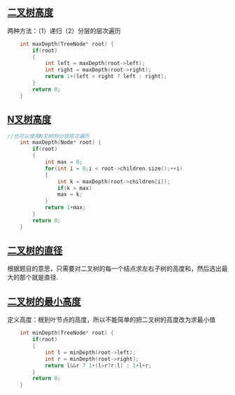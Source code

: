 ## [二叉树高度](https://leetcode-cn.com/problems/er-cha-shu-de-shen-du-lcof/)
两种方法：（1）递归（2）分层的层次遍历  
```cpp
    int maxDepth(TreeNode* root) {
        if(root)
        {
            int left = maxDepth(root->left);
            int right = maxDepth(root->right);
            return 1+(left > right ? left : right);
        }
        return 0;
    }
```
## [N叉树高度](https://leetcode-cn.com/problems/maximum-depth-of-n-ary-tree/)
```cpp
//也可以使用N叉树的分层层次遍历
    int maxDepth(Node* root) {
        if(root)
        {
            int max = 0;
            for(int i = 0;i < root->children.size();++i)
            {
                int k = maxDepth(root->children[i]);
                if(k > max)
                max = k;
            }
            return 1+max;
        }
        return 0;
    }
```
## [二叉树的直径](https://leetcode-cn.com/problems/diameter-of-binary-tree/)
根据题目的意思，只需要对二叉树的每一个结点求左右子树的高度和，然后选出最大的那个就是直径.
## [二叉树的最小高度](https://leetcode-cn.com/problems/minimum-depth-of-binary-tree/submissions/)
定义高度：根到叶节点的高度，所以不能简单的把二叉树的高度改为求最小值
```cpp
    int minDepth(TreeNode* root) {
        if(root)
        {
            int l = minDepth(root->left);
            int r = minDepth(root->right);
            return l&&r ? 1+(l>r?r:l) : 1+l+r;
        }
        return 0;
    }
```
